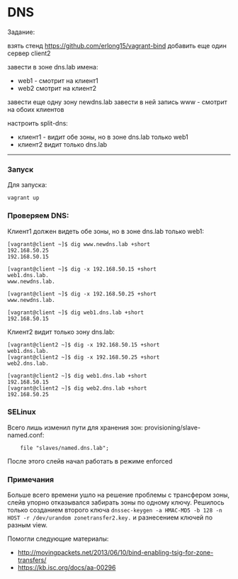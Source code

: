 # DNS

Задание:  

взять стенд https://github.com/erlong15/vagrant-bind 
добавить еще один сервер client2 

завести в зоне dns.lab имена: 
- web1 - смотрит на клиент1
- web2 смотрит на клиент2

завести еще одну зону newdns.lab 
завести в ней запись 
www - смотрит на обоих клиентов 

настроить split-dns:
- клиент1 - видит обе зоны, но в зоне dns.lab только web1  
- клиент2 видит только dns.lab 

---

### Запуск


Для запуска: 

```console
vagrant up
```

### Проверяем DNS:


Клиент1 должен видеть обе зоны, но в зоне dns.lab только web1: 

```console
[vagrant@client ~]$ dig www.newdns.lab +short
192.168.50.25
192.168.50.15

[vagrant@client ~]$ dig -x 192.168.50.15 +short
web1.dns.lab.
www.newdns.lab.

[vagrant@client ~]$ dig -x 192.168.50.25 +short
www.newdns.lab.

[vagrant@client ~]$ dig web1.dns.lab +short
192.168.50.15
```

Клиент2 видит только зону dns.lab:   

```console
[vagrant@client2 ~]$ dig -x 192.168.50.15 +short
web1.dns.lab.
[vagrant@client2 ~]$ dig -x 192.168.50.25 +short
web2.dns.lab.

[vagrant@client2 ~]$ dig web1.dns.lab +short
192.168.50.15
[vagrant@client2 ~]$ dig web2.dns.lab +short
192.168.50.25
```

### SELinux

Всего лишь изменил пути для хранения зон:
provisioning/slave-named.conf:

```
    file "slaves/named.dns.lab";
```
После этого слейв начал работать в режиме enforced

### Примечания

Больше всего времени ушло на решение проблемы с трансфером зоны, слейв упорно отказывался забирать зоны по одному ключу.
Решилось только созданием второго ключа `dnssec-keygen -a HMAC-MD5 -b 128 -n HOST -r /dev/urandom zonetransfer2.key.` и разнесением ключей по разным view.

Помогли следующие материалы: 

- http://movingpackets.net/2013/06/10/bind-enabling-tsig-for-zone-transfers/
- https://kb.isc.org/docs/aa-00296


